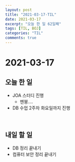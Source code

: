 ```yaml
---
layout: post
title: "2021-03-17-TIL"
date: 2021-03-17
excerpt: "오늘 한 일 62일째"
tags: [TIL, BOJ]
categories: "TIL"
comments: true
---
```


# 2021-03-17

## 오늘 한 일    
- JOA 스터디 진행
    - 멘붕....
- DB 수업 2주차 화요일까지 진행

<br>

## 내일 할 일
- DB 정리 끝내기
- 컴퓨터 보안 정리 끝내기